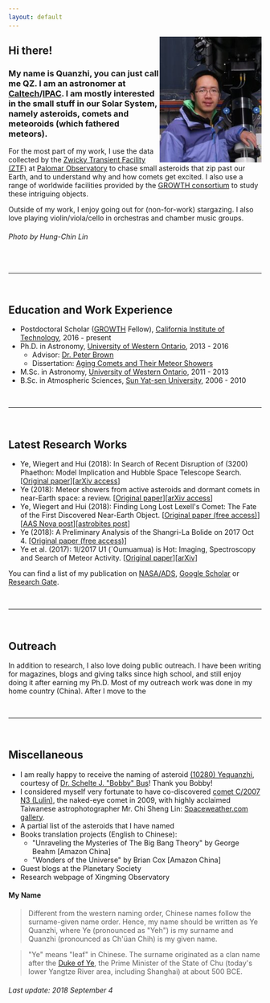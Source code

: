 ```yaml
---
layout: default
---
```


<img style="float: right;" src="me.jpg">

## Hi there!

### My name is Quanzhi, you can just call me QZ. I am an astronomer at [Caltech](http://www.caltech.edu/)/[IPAC](http://www.ipac.caltech.edu/). I am mostly interested in the small stuff in our Solar System, namely asteroids, comets and meteoroids (which fathered meteors).

For the most part of my work, I use the data collected by the [Zwicky Transient Facility (ZTF)](https://www.ztf.caltech.edu/) at [Palomar Observatory](http://www.astro.caltech.edu/palomar/homepage.html) to chase small asteroids that zip past our Earth, and to understand why and how comets get excited. I also use a range of worldwide facilities provided by the [GROWTH consortium](http://growth.caltech.edu/) to study these intriguing objects.

Outside of my work, I enjoy going out for (non-for-work) stargazing. I also love playing violin/viola/cello in orchestras and chamber music groups.

###### Photo by Hung-Chin Lin

<br>

* * *

<br>

## Education and Work Experience

* Postdoctoral Scholar ([GROWTH](http://growth.caltech.edu/) Fellow), [California Institute of Technology](http://www.caltech.edu/), 2016 - present
* Ph.D. in Astronomy, [University of Western Ontario](http://www.uwo.ca/), 2013 - 2016
    * Advisor: [Dr. Peter Brown](http://meteor.uwo.ca/~pbrown/)
    * Dissertation: [Aging Comets and Their Meteor Showers](http://ir.lib.uwo.ca/etd/3903/)
* M.Sc. in Astronomy, [University of Western Ontario](http://www.uwo.ca/), 2011 - 2013
* B.Sc. in Atmospheric Sciences, [Sun Yat-sen University](http://www.sysu.edu.cn/), 2006 - 2010

<br>

* * *

<br>

## Latest Research Works

* Ye, Wiegert and Hui (2018): In Search of Recent Disruption of (3200) Phaethon: Model Implication and Hubble Space Telescope Search. [[Original paper](http://iopscience.iop.org/article/10.3847/2041-8213/aada46/meta)][[arXiv access](https://arxiv.org/abs/1808.04564)]
* Ye (2018): Meteor showers from active asteroids and dormant comets in near-Earth space: a review. [[Original paper](https://www.sciencedirect.com/science/article/pii/S0032063317304518)][[arXiv access](https://arxiv.org/abs/1804.07245)]
* Ye, Wiegert and Hui (2018): Finding Long Lost Lexell's Comet: The Fate of the First Discovered Near-Earth Object. [[Original paper (free access)](http://iopscience.iop.org/article/10.3847/1538-3881/aab1f6/meta)][[AAS Nova post](https://aasnova.org/2018/08/22/has-anyone-found-a-lost-comet/)][[astrobites post](https://astrobites.org/2018/04/02/long-lost-comet/)]
* Ye (2018): A Preliminary Analysis of the Shangri-La Bolide on 2017 Oct 4. [[Original paper (free access)](http://www.eppcgs.org/article/id/6f94c7b1-15ec-4656-8c40-1d70a8b6d936?pageType=en)]
* Ye et al. (2017): 1I/2017 U1 (`Oumuamua) is Hot: Imaging, Spectroscopy and Search of Meteor Activity. [[Original paper](http://iopscience.iop.org/article/10.3847/2041-8213/aa9a34/meta)][[arXiv](https://arxiv.org/abs/1711.02320)]

You can find a list of my publication on [NASA/ADS](http://adsabs.harvard.edu/cgi-bin/nph-abs_connect?library&libname=Ye%27s+Refereed+Publication&libid=57e6ba2680), [Google Scholar](https://scholar.google.com/citations?user=F-w70dYAAAAJ&hl=en) or [Research Gate](https://www.researchgate.net/profile/Quan_Zhi_Ye).

<br>

* * *

<br>

## Outreach

In addition to research, I also love doing public outreach. I have been writing for magazines, blogs and giving talks since high school, and still enjoy doing it after earning my Ph.D. Most of my outreach work was done in my home country (China). After I move to the 

<br>

* * *

<br>

## Miscellaneous

* I am really happy to receive the naming of asteroid [(10280) Yequanzhi](https://ssd.jpl.nasa.gov/sbdb.cgi?sstr=10280;old=0;orb=1;cov=0;log=0;cad=0#orb), courtesy of [Dr. Schelte J. "Bobby" Bus](https://www.ifa.hawaii.edu/users/sjb/default/bus.shtml)! Thank you Bobby!
* I considered myself very fortunate to have co-discovered [comet C/2007 N3 (Lulin)](https://en.wikipedia.org/wiki/Comet_Lulin), the naked-eye comet in 2009, with highly acclaimed Taiwanese astrophotographer Mr. Chi Sheng Lin: [Spaceweather.com gallery](http://www.spaceweather.com/comets/gallery_lulin.htm).
* A partial list of the asteroids that I have named
* Books translation projects (English to Chinese):
    * "Unraveling the Mysteries of The Big Bang Theory" by George Beahm [Amazon China]
    * "Wonders of the Universe" by Brian Cox [Amazon China]
* Guest blogs at the Planetary Society
* Research webpage of Xingming Observatory

#### My Name

> Different from the western naming order, Chinese names follow the surname-given name order. Hence, my name should be written as Ye Quanzhi, where Ye (pronounced as "Yeh") is my surname and Quanzhi (pronounced as Ch'üan Chih) is my given name.

> "Ye" means "leaf" in Chinese. The surname originated as a clan name after the [Duke of Ye](https://en.wikipedia.org/wiki/Duke_of_Ye), the Prime Minister of the State of Chu (today's lower Yangtze River area, including Shanghai) at about 500 BCE.

###### Last update: 2018 September 4